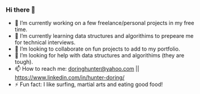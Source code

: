 ### Hi there 👋

- 🔭 I’m currently working on a few freelance/personal projects in my free time. 
- 🌱 I’m currently learning data structures and algorithims to prepeare me for technical interviews.
- 👯 I’m looking to collaborate on fun projects to add to my portfolio.
- 🤔 I’m looking for help with data structures and algorithims (they are tough).
- 📫 How to reach me: doringhunter@yahoo.com || https://www.linkedin.com/in/hunter-doring/ 
- ⚡ Fun fact: I like surfing, martial arts and eating good food!

